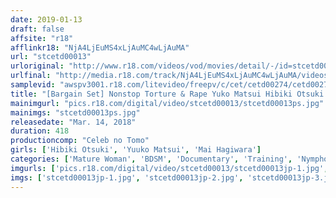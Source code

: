 ```yaml
---
date: 2019-01-13
draft: false
affsite: "r18"
afflinkr18: "NjA4LjEuMS4xLjAuMC4wLjAuMA"
url: "stcetd00013"
urloriginal: "http://www.r18.com/videos/vod/movies/detail/-/id=stcetd00013"
urlfinal: "http://media.r18.com/track/NjA4LjEuMS4xLjAuMC4wLjAuMA/videos/vod/movies/detail/-/id=stcetd00013"
samplevid: "awspv3001.r18.com/litevideo/freepv/c/cet/cetd00274/cetd00274_dmb_w.mp4"
title: "[Bargain Set] Nonstop Torture & Rape Yuko Matsui Hibiki Otsuki Mai Ogino"
mainimgurl: "pics.r18.com/digital/video/stcetd00013/stcetd00013ps.jpg"
mainimgs: "stcetd00013ps.jpg"
releasedate: "Mar. 14, 2018"
duration: 418
productioncomp: "Celeb no Tomo"
girls: ['Hibiki Otsuki', 'Yuuko Matsui', 'Mai Hagiwara']
categories: ['Mature Woman', 'BDSM', 'Documentary', 'Training', 'Nymphomaniac', 'Hi-Def', 'Set Items']
imgurls: ['pics.r18.com/digital/video/stcetd00013/stcetd00013jp-1.jpg', 'pics.r18.com/digital/video/stcetd00013/stcetd00013jp-2.jpg', 'pics.r18.com/digital/video/stcetd00013/stcetd00013jp-3.jpg', 'pics.r18.com/digital/video/stcetd00013/stcetd00013jp-4.jpg', 'pics.r18.com/digital/video/stcetd00013/stcetd00013jp-5.jpg', 'pics.r18.com/digital/video/stcetd00013/stcetd00013jp-6.jpg', 'pics.r18.com/digital/video/stcetd00013/stcetd00013jp-7.jpg', 'pics.r18.com/digital/video/stcetd00013/stcetd00013jp-8.jpg', 'pics.r18.com/digital/video/stcetd00013/stcetd00013jp-9.jpg', 'pics.r18.com/digital/video/stcetd00013/stcetd00013jp-10.jpg', 'pics.r18.com/digital/video/stcetd00013/stcetd00013jp-11.jpg', 'pics.r18.com/digital/video/stcetd00013/stcetd00013jp-12.jpg', 'pics.r18.com/digital/video/stcetd00013/stcetd00013jp-13.jpg', 'pics.r18.com/digital/video/stcetd00013/stcetd00013jp-14.jpg', 'pics.r18.com/digital/video/stcetd00013/stcetd00013jp-15.jpg', 'pics.r18.com/digital/video/stcetd00013/stcetd00013jp-16.jpg', 'pics.r18.com/digital/video/stcetd00013/stcetd00013jp-17.jpg', 'pics.r18.com/digital/video/stcetd00013/stcetd00013jp-18.jpg', 'pics.r18.com/digital/video/stcetd00013/stcetd00013jp-19.jpg', 'pics.r18.com/digital/video/stcetd00013/stcetd00013jp-20.jpg']
imgs: ['stcetd00013jp-1.jpg', 'stcetd00013jp-2.jpg', 'stcetd00013jp-3.jpg', 'stcetd00013jp-4.jpg', 'stcetd00013jp-5.jpg', 'stcetd00013jp-6.jpg', 'stcetd00013jp-7.jpg', 'stcetd00013jp-8.jpg', 'stcetd00013jp-9.jpg', 'stcetd00013jp-10.jpg', 'stcetd00013jp-11.jpg', 'stcetd00013jp-12.jpg', 'stcetd00013jp-13.jpg', 'stcetd00013jp-14.jpg', 'stcetd00013jp-15.jpg', 'stcetd00013jp-16.jpg', 'stcetd00013jp-17.jpg', 'stcetd00013jp-18.jpg', 'stcetd00013jp-19.jpg', 'stcetd00013jp-20.jpg']
---
```

